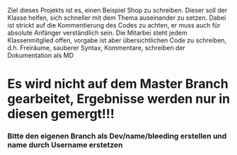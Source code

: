 Ziel dieses Projekts ist es, einen Beispiel Shop zu schreiben.
Dieser soll der Klasse helfen, sich schneller mit dem Thema auseinander zu setzen.
Dabei ist strickt auf die Kommentierung des Codes zu achten, er muss auch für absolute Anfänger verständlich sein.
Die Mitarbei steht jedem Klassenmitglied offen, vorgabe ist aber übersichtlichen Code zu schreiben, d.h. 
Freiräume, sauberer Syntax, Kommentare, schreiben der Dokumentation als MD

# Es wird nicht auf dem Master Branch gearbeitet, Ergebnisse werden nur in diesen gemergt!!!

### Bitte den eigenen Branch als Dev/name/bleeding erstellen und name durch Username erstetzen